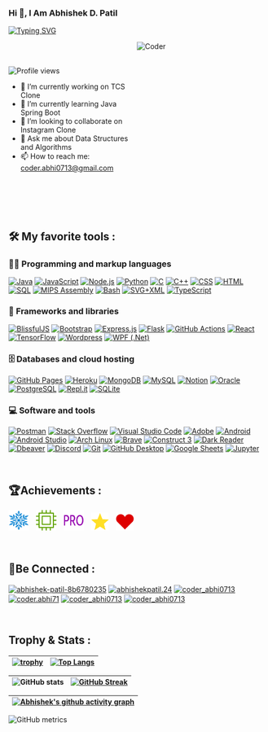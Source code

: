 <!---
abhishek-0713/abhishek-0713 is a ✨ special ✨ repository because its `README.md` (this file) appears on your GitHub profile.
You can click the Preview link to take a look at your changes.
--->
<!-- ### Hi 👋, I am Abhishek D. Patil -->

<h3>
  Hi 👋, I Am Abhishek D. Patil                                               
</h3>

<p>
<a href="https://git.io/typing-svg"><img src="https://readme-typing-svg.demolab.com?font=Fira+Code&size=24&duration=4000&pause=1000&color=F70000&background=FFFFFF00&width=700&height=51&lines=Full+Stack+Web+and+App+Developer;Rising+Java+Developer;First,+solve+the+problem.+Then,+write+the+code." alt="Typing SVG" /></a>
</p>

 <!-- <img src="https://i.pinimg.com/originals/fa/7b/4b/fa7b4bdc3b2f73e749e5c2c646d4ae13.gif" alt="CoderAbhi0713" width = "100%" height= "400">  -->

<!-- --------------------------------------------------------------    Intoduction  ---------------------------------------------------------------------------- -->

<div>

 <img src="https://topdevs.org/images/site/services/webdev/hero-bg.svg" alt="Coder" width = "50%" height= "270" align = "right"> 
 
</br> </br>

![Profile views](https://gpvc.arturio.dev/abhishek-0713)
- 🔭 I’m currently working on TCS Clone 
- 🌱 I’m currently learning Java Spring Boot 
- 💞️ I’m looking to collaborate on Instagram Clone
- 💬 Ask me about Data Structures and Algorithms 
- 📫 How to reach me: coder.abhi0713@gmail.com 

</div>
 </br> </br>
 </br> </br>
 
 <!-- -------------------------------------------------------------    Middle Section  ------------------------------------------------------------------------- -->

 
 ## 🛠️ My favorite tools : 

 ### 👨‍💻 Programming and markup languages
 
<p>
    <a href="https://github.com/search?q=user%3Aabhishek-0713+language%3Ajava"><img alt="Java" src="https://custom-icon-badges.demolab.com/badge/Java-007396.svg?logo=java&logoColor=white"></a>
    <a href="https://github.com/search?q=user%3Aabhishek-0713+language%3Ajavascript"><img alt="JavaScript" src="https://img.shields.io/badge/JavaScript-F7DF1E.svg?logo=javascript&logoColor=black"></a>    
    <a href="https://github.com/search?q=user%3Aabhishek-0713+language%3Ajavascript"><img alt="Node.js" src="https://img.shields.io/badge/Node.js-43853D.svg?logo=node.js&logoColor=white"></a>
    <a href="https://github.com/search?q=user%3ADenverCoder1+language%3Apython"><img alt="Python" src="https://img.shields.io/badge/Python-14354C.svg?logo=python&logoColor=white"></a>
        <a href="https://github.com/search?q=user%3Aabhishek-0713+language%3Ac"><img alt="C" src="https://custom-icon-badges.demolab.com/badge/C-03599C.svg?logo=c-in-hexagon&logoColor=white"></a>
    <a href="https://github.com/search?q=user%3Aabhishek-0713+language%3Acpp"><img alt="C++" src="https://custom-icon-badges.demolab.com/badge/C++-9C033A.svg?logo=cpp2&logoColor=white"></a>
    <a href="https://github.com/search?q=user%3Aabhishek-0713+language%3Acss"><img alt="CSS" src="https://img.shields.io/badge/CSS-1572B6.svg?logo=css3&logoColor=white"></a>
    <a href="https://github.com/search?q=user%3Aabhishek-0713+language%3Ahtml"><img alt="HTML" src="https://img.shields.io/badge/HTML-E34F26.svg?logo=html5&logoColor=white"></a>
    <a href="https://github.com/search?q=user%3Aabhishek-0713+language%3Asql"><img alt="SQL" src="https://custom-icon-badges.demolab.com/badge/SQL-025E8C.svg?logo=database&logoColor=white"></a>
    <a href="https://github.com/search?q=user%3Aabhishek-0713+language%3Aassembly"><img alt="MIPS Assembly" src="https://custom-icon-badges.demolab.com/badge/Assembly-525252.svg?logo=asm-hex&logoColor=white"></a>
    <a href="https://github.com/search?q=user%3Aabhishek-0713+language%3Abash"><img alt="Bash" src="https://img.shields.io/badge/Bash-121011.svg?logo=gnu-bash&logoColor=white"></a>
    <a href="https://github.com/search?q=user%3Aabhishek-0713+language%3Asvg"><img alt="SVG+XML" src="https://img.shields.io/badge/SVG%2BXML-e0982c.svg?logo=svg&logoColor=white"></a>
    <a href="https://github.com/search?q=user%3Aabhishek-0713+language%3AtypeScript"><img alt="TypeScript" src="https://img.shields.io/badge/TypeScript-007ACC.svg?logo=typescript&logoColor=white"></a>
</p>

### 🧰 Frameworks and libraries

<p>
    <a href="#"><img alt="BlissfulJS" src="https://custom-icon-badges.demolab.com/badge/Bliss.js-3dacc2.svg?logo=bliss&logoColor=white"></a>
    <a href="#"><img alt="Bootstrap" src="https://img.shields.io/badge/Bootstrap-7952B3.svg?logo=bootstrap&logoColor=white"></a>
    <a href="#"><img alt="Express.js" src="https://img.shields.io/badge/Express.js-404d59.svg?logo=express&logoColor=white"></a>
    <a href="#"><img alt="Flask" src="https://img.shields.io/badge/Flask-000000.svg?logo=flask&logoColor=white"></a>
    <a href="#"><img alt="GitHub Actions" src="https://img.shields.io/badge/GitHub%20Actions-2671E5.svg?logo=github%20actions&logoColor=white"></a>
    <a href="#"><img alt="React" src="https://img.shields.io/badge/React-20232a.svg?logo=react&logoColor=%2361DAFB"></a>
    <a href="#"><img alt="TensorFlow" src="https://img.shields.io/badge/TensorFlow-FF6F00.svg?logo=TensorFlow&logoColor=white"></a>
    <a href="#"><img alt="Wordpress" src="https://img.shields.io/badge/Wordpress-21759B?logo=wordpress&logoColor=white"></a>
    <a href="#"><img alt="WPF (.Net)" src="https://img.shields.io/badge/WPF-5C2D91?logo=.net&logoColor=white"></a>
</p>

### 🗄️ Databases and cloud hosting

<p>
    <a href="#"><img alt="GitHub Pages" src="https://img.shields.io/badge/GitHub%20Pages-327FC7.svg?logo=github&logoColor=white"></a>
    <a href="#"><img alt="Heroku" src="https://img.shields.io/badge/Heroku-430098.svg?logo=heroku&logoColor=white"></a>
    <a href="#"><img alt="MongoDB" src ="https://img.shields.io/badge/MongoDB-4ea94b.svg?logo=mongodb&logoColor=white"></a>
    <a href="#"><img alt="MySQL" src="https://img.shields.io/badge/MySQL-00f.svg?logo=mysql&logoColor=white"></a>
    <a href="#"><img alt="Notion" src="https://img.shields.io/badge/Notion-010101.svg?logo=notion&logoColor=white"></a>
    <a href="#"><img alt="Oracle" src ="https://img.shields.io/badge/Oracle-F00000.svg?logo=oracle&logoColor=white"></a>
    <a href="#"><img alt="PostgreSQL" src ="https://img.shields.io/badge/PostgreSQL-316192.svg?logo=postgresql&logoColor=white"></a>
    <a href="#"><img alt="Repl.it" src="https://img.shields.io/badge/Repl.it-0D101E.svg?logo=Replit&logoColor=white"></a>
    <a href="#"><img alt="SQLite" src ="https://img.shields.io/badge/SQLite-07405e.svg?logo=sqlite&logoColor=white"></a>
</p>

### 💻 Software and tools

<p>
    <a href="#"><img alt="Postman" src="https://img.shields.io/badge/Postman-FF6C37?logo=postman&logoColor=white"></a>
    <a href="#"><img alt="Stack Overflow" src="https://img.shields.io/badge/-Stack%20Overflow-FE7A16?logo=stack-overflow&logoColor=white"></a>
    <a href="#"><img alt="Visual Studio Code" src="https://img.shields.io/badge/Visual%20Studio%20Code-0078d7.svg?logo=visual-studio-code&logoColor=white"></a>
    <a href="#"><img alt="Adobe" src="https://img.shields.io/badge/Adobe-FF0000.svg?logo=adobe&logoColor=white"></a>
    <a href="#"><img alt="Android" src="https://img.shields.io/badge/Android-3DDC84?logo=android&logoColor=white"></a>
    <a href="#"><img alt="Android Studio" src="https://img.shields.io/badge/Android%20Studio-008678.svg?logo=android-studio&logoColor=white"></a>
    <a href="#"><img alt="Arch Linux" src="https://img.shields.io/badge/Arch%20Linux-1793D1.svg?logo=arch-linux&logoColor=white"></a>
    <a href="#"><img alt="Brave" src="https://img.shields.io/badge/-Brave-FB542B?logo=brave&logoColor=white"></a>
    <a href="#"><img alt="Construct 3" src="https://img.shields.io/badge/Construct%203-00b56a.svg?logo=construct-3&logoColor=white"></a>
    <a href="#"><img alt="Dark Reader" src="https://img.shields.io/badge/-Dark%20Reader-141E24?logo=dark-reader&logoColor=white"></a>
    <a href="#"><img alt="Dbeaver" src="https://custom-icon-badges.demolab.com/badge/-Dbeaver-372923?logo=dbeaver-mono&logoColor=white"></a>
    <a href="#"><img alt="Discord" src="https://img.shields.io/badge/-Discord-5865F2.svg?logo=discord&logoColor=white"></a>
    <a href="#"><img alt="Git" src="https://img.shields.io/badge/Git-F05033.svg?logo=git&logoColor=white"></a>
    <a href="#"><img alt="GitHub Desktop" src="https://img.shields.io/badge/GitHub%20Desktop-8034A9.svg?logo=github&logoColor=white"></a>
    <a href="#"><img alt="Google Sheets" src="https://img.shields.io/badge/Sheets-34A853.svg?logo=google%20sheets&logoColor=white"></a>
    <a href="#"><img alt="Jupyter" src="https://img.shields.io/badge/Jupyter-F37626.svg?logo=Jupyter&logoColor=white"></a>

</p>

</br>

<!-- --------------------------------------------------------------    Achievements  ---------------------------------------------------------------------------- -->


## 🏆Achievements : 
<a href='https://archiveprogram.github.com/'><img src='https://raw.githubusercontent.com/acervenky/animated-github-badges/master/assets/acbadge.gif' width='40' height='40'></a> <a href='https://docs.github.com/en/developers'><img src='https://raw.githubusercontent.com/acervenky/animated-github-badges/master/assets/devbadge.gif' width='40' height='40'></a> <a href='https://github.com/pricing'><img src='https://raw.githubusercontent.com/acervenky/animated-github-badges/master/assets/pro.gif' width='40' height='40'></a> <a href='https://stars.github.com/'><img src='https://raw.githubusercontent.com/acervenky/animated-github-badges/master/assets/starbadge.gif' width='35' height='35'></a> <a href='https://docs.github.com/en/github/supporting-the-open-source-community-with-github-sponsors'><img src='https://raw.githubusercontent.com/acervenky/animated-github-badges/master/assets/sponsorbadge.gif' width='35' height='35'></a> 

</br>

<!-- --------------------------------------------------------------    Social Media  ---------------------------------------------------------------------------- -->


## 📮Be Connected : 
<p align="left">
<a href="https://linkedin.com/in/abhishek-patil-8b6780235" target="blank"><img align="center" src="https://raw.githubusercontent.com/rahuldkjain/github-profile-readme-generator/master/src/images/icons/Social/linked-in-alt.svg" alt="abhishek-patil-8b6780235" height="30" width="40" /></a>
<a href="https://instagram.com/abhishekpatil.24" target="blank"><img align="center" src="https://raw.githubusercontent.com/rahuldkjain/github-profile-readme-generator/master/src/images/icons/Social/instagram.svg" alt="abhishekpatil.24" height="30" width="40" /></a>
<a href="https://www.hackerrank.com/coder_abhi0713" target="blank"><img align="center" src="https://raw.githubusercontent.com/rahuldkjain/github-profile-readme-generator/master/src/images/icons/Social/hackerrank.svg" alt="coder_abhi0713" height="30" width="40" /></a>
<a href="https://codeforces.com/profile/coder.abhi71" target="blank"><img align="center" src="https://raw.githubusercontent.com/rahuldkjain/github-profile-readme-generator/master/src/images/icons/Social/codeforces.svg" alt="coder.abhi71" height="30" width="40" /></a>
<a href="https://www.leetcode.com/coder_abhi0713" target="blank"><img align="center" src="https://raw.githubusercontent.com/rahuldkjain/github-profile-readme-generator/master/src/images/icons/Social/leet-code.svg" alt="coder_abhi0713" height="30" width="40" /></a>
<a href="https://auth.geeksforgeeks.org/user/coder_abhi0713" target="blank"><img align="center" src="https://raw.githubusercontent.com/rahuldkjain/github-profile-readme-generator/master/src/images/icons/Social/geeks-for-geeks.svg" alt="coder_abhi0713" height="30" width="40" /></a>
</p>

</br>


<!-- -------------------------------------------------------------   Trophy and Stats  ------------------------------------------------------------------------- -->



## Trophy & Stats :

| [![trophy](https://github-profile-trophy.vercel.app/?username=abhishek-0713)](https://github.com/ryo-ma/github-profile-trophy) | [![Top Langs](https://github-readme-stats.vercel.app/api/top-langs/?username=abhishek-0713&layout=compact)](https://github.com/abhishek-0713/github-readme-stats) |
| :---: | :---: |


| ![GitHub stats](https://github-readme-stats.vercel.app/api?username=abhishek-0713&theme=react-dark&show_icons=true&count_private=true) | [![GitHub Streak](https://streak-stats.demolab.com?user=abhishek-0713&theme=react-dark&border_radius=4)](https://git.io/streak-stats) |
| :---: | :---: |

| [![Abhishek's github activity graph](https://activity-graph.herokuapp.com/graph?username=abhishek-0713&theme=react-dark)](https://github.com/abhishek/github-readme-activity-graph) |  
| :---: |

![GitHub metrics](https://metrics.lecoq.io/abhishek-0713) 
